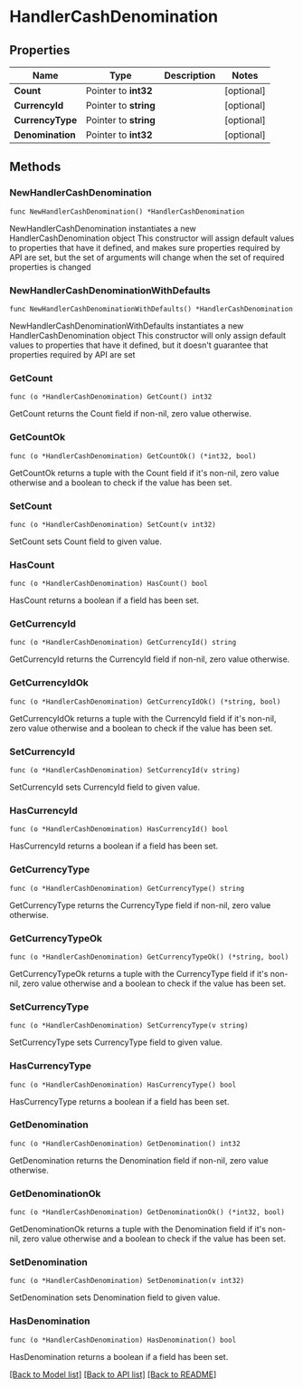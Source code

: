 # HandlerCashDenomination

## Properties

Name | Type | Description | Notes
------------ | ------------- | ------------- | -------------
**Count** | Pointer to **int32** |  | [optional] 
**CurrencyId** | Pointer to **string** |  | [optional] 
**CurrencyType** | Pointer to **string** |  | [optional] 
**Denomination** | Pointer to **int32** |  | [optional] 

## Methods

### NewHandlerCashDenomination

`func NewHandlerCashDenomination() *HandlerCashDenomination`

NewHandlerCashDenomination instantiates a new HandlerCashDenomination object
This constructor will assign default values to properties that have it defined,
and makes sure properties required by API are set, but the set of arguments
will change when the set of required properties is changed

### NewHandlerCashDenominationWithDefaults

`func NewHandlerCashDenominationWithDefaults() *HandlerCashDenomination`

NewHandlerCashDenominationWithDefaults instantiates a new HandlerCashDenomination object
This constructor will only assign default values to properties that have it defined,
but it doesn't guarantee that properties required by API are set

### GetCount

`func (o *HandlerCashDenomination) GetCount() int32`

GetCount returns the Count field if non-nil, zero value otherwise.

### GetCountOk

`func (o *HandlerCashDenomination) GetCountOk() (*int32, bool)`

GetCountOk returns a tuple with the Count field if it's non-nil, zero value otherwise
and a boolean to check if the value has been set.

### SetCount

`func (o *HandlerCashDenomination) SetCount(v int32)`

SetCount sets Count field to given value.

### HasCount

`func (o *HandlerCashDenomination) HasCount() bool`

HasCount returns a boolean if a field has been set.

### GetCurrencyId

`func (o *HandlerCashDenomination) GetCurrencyId() string`

GetCurrencyId returns the CurrencyId field if non-nil, zero value otherwise.

### GetCurrencyIdOk

`func (o *HandlerCashDenomination) GetCurrencyIdOk() (*string, bool)`

GetCurrencyIdOk returns a tuple with the CurrencyId field if it's non-nil, zero value otherwise
and a boolean to check if the value has been set.

### SetCurrencyId

`func (o *HandlerCashDenomination) SetCurrencyId(v string)`

SetCurrencyId sets CurrencyId field to given value.

### HasCurrencyId

`func (o *HandlerCashDenomination) HasCurrencyId() bool`

HasCurrencyId returns a boolean if a field has been set.

### GetCurrencyType

`func (o *HandlerCashDenomination) GetCurrencyType() string`

GetCurrencyType returns the CurrencyType field if non-nil, zero value otherwise.

### GetCurrencyTypeOk

`func (o *HandlerCashDenomination) GetCurrencyTypeOk() (*string, bool)`

GetCurrencyTypeOk returns a tuple with the CurrencyType field if it's non-nil, zero value otherwise
and a boolean to check if the value has been set.

### SetCurrencyType

`func (o *HandlerCashDenomination) SetCurrencyType(v string)`

SetCurrencyType sets CurrencyType field to given value.

### HasCurrencyType

`func (o *HandlerCashDenomination) HasCurrencyType() bool`

HasCurrencyType returns a boolean if a field has been set.

### GetDenomination

`func (o *HandlerCashDenomination) GetDenomination() int32`

GetDenomination returns the Denomination field if non-nil, zero value otherwise.

### GetDenominationOk

`func (o *HandlerCashDenomination) GetDenominationOk() (*int32, bool)`

GetDenominationOk returns a tuple with the Denomination field if it's non-nil, zero value otherwise
and a boolean to check if the value has been set.

### SetDenomination

`func (o *HandlerCashDenomination) SetDenomination(v int32)`

SetDenomination sets Denomination field to given value.

### HasDenomination

`func (o *HandlerCashDenomination) HasDenomination() bool`

HasDenomination returns a boolean if a field has been set.


[[Back to Model list]](../README.md#documentation-for-models) [[Back to API list]](../README.md#documentation-for-api-endpoints) [[Back to README]](../README.md)


